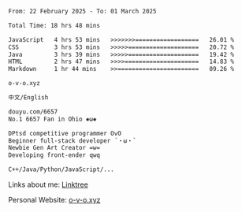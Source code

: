 <!--START_SECTION:waka-->

```txt
From: 22 February 2025 - To: 01 March 2025

Total Time: 18 hrs 48 mins

JavaScript   4 hrs 53 mins   >>>>>>>==================   26.01 %
CSS          3 hrs 53 mins   >>>>>====================   20.72 %
Java         3 hrs 39 mins   >>>>>====================   19.42 %
HTML         2 hrs 47 mins   >>>>=====================   14.83 %
Markdown     1 hr 44 mins    >>=======================   09.26 %
```

<!--END_SECTION:waka-->

```txt
o-v-o.xyz

中文/English

douyu.com/6657
No.1 6657 Fan in Ohio ✺ω✺

DPtsd competitive programmer OvO
Beginner full-stack developer ´・ω・`
Newbie Gen Art Creator =w=
Developing front-ender qwq

C++/Java/Python/JavaScript/...

```
Links about me: [Linktree](https://linktr.ee/ohiowjq)

Personal Website: [o-v-o.xyz](o-v-o.xyz)
